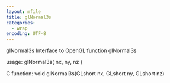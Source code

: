 ```yaml
---
layout: mfile
title: glNormal3s
categories:
  - wrap
encoding: UTF-8
---
```


glNormal3s  Interface to OpenGL function glNormal3s

usage:  glNormal3s( nx, ny, nz )

C function:  void glNormal3s(GLshort nx, GLshort ny, GLshort nz)